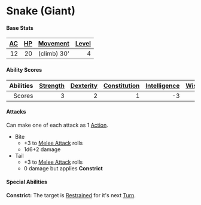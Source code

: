 # Snake (Giant)

#### Base Stats

| [AC](../../../Player%20Characters/Derived%20Statistics/Armor%20Class.md) | [HP](../../../Player%20Characters/Derived%20Statistics/Health%20Points.md) | [Movement](../../../Game%20Procedures/Movement.md) | [Level](../../../Player%20Characters/Derived%20Statistics/Level.md) |
| -----------------------------------------------------------------------: | -------------------------------------------------------------------------: | -------------------------------------------------: | ------------------------------------------------------------------: |
|                                                                       12 |                                                                         20 |                                        (climb) 30' |                                                                   4 |
#### Ability Scores

| Abilities | [Strength](../../../Player%20Characters/Chosen%20Statistics/Strength.md) | [Dexterity](../../../Player%20Characters/Chosen%20Statistics/Dexterity.md) | [Constitution](../../../Player%20Characters/Chosen%20Statistics/Constitution.md) | [Intelligence](../../../Player%20Characters/Chosen%20Statistics/Intelligence.md) | [Wisdom](../../../Player%20Characters/Chosen%20Statistics/Wisdom.md)<br> | [Charisma](../../../Player%20Characters/Chosen%20Statistics/Charisma.md)<br> |
| --------: | -----------------------------------------------------------------------: | -------------------------------------------------------------------------: | -------------------------------------------------------------------------------: | -------------------------------------------------------------------------------: | -----------------------------------------------------------------------: | ---------------------------------------------------------------------------: |
|    Scores |                                                                        3 |                                                                          2 |                                                                                1 |                                                                               -3 |                                                                        0 |                                                                           -2 |
#### Attacks
Can make one of each attack as 1 [Action](../../../Game%20Procedures/Action.md).

- Bite
	- +3 to [Melee Attack](../../../Game%20Procedures/Melee%20Attack.md) rolls
	- 1d6+2 damage
- Tail
	- +3 to [Melee Attack](../../../Game%20Procedures/Melee%20Attack.md) rolls
	- 0 damage but applies **Constrict**
#### Special Abilities
**Constrict:** The target is [Restrained](../../../Conditions/Restrained.md) for it's next [Turn](../../../Game%20Procedures/Turn.md).